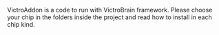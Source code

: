VictroAddon is a code to run with VictroBrain framework. Please choose your chip in the folders inside the project and read how to install in each chip kind.
